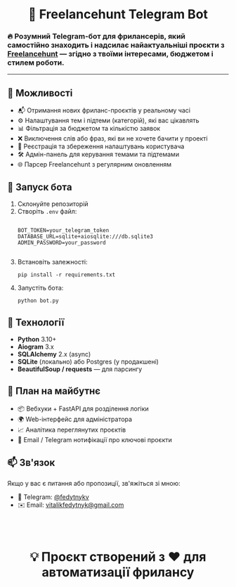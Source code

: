 <h1 align="center">🤖 Freelancehunt Telegram Bot</h1>

<h3>
  🔥 Розумний Telegram-бот для фрилансерів, який самостійно знаходить і надсилає найактуальніші проєкти з 
  <a href="https://freelancehunt.com" target="_blank">Freelancehunt</a> — згідно з твоїми інтересами, бюджетом і стилем роботи.
</h3>


<hr/>

<h2>🔧 Можливості</h2>

<ul>
  <li>📬 Отримання нових фриланс-проєктів у реальному часі</li>
  <li>⚙️ Налаштування тем і підтеми (категорій), які вас цікавлять</li>
  <li>📊 Фільтрація за бюджетом та кількістю заявок</li>
  <li>❌ Виключення слів або фраз, які ви не хочете бачити у проекті</li>
  <li>👤 Реєстрація та збереження налаштувань користувача</li>
  <li>🛠 Адмін-панель для керування темами та підтемами</li>
  <li>🌐 Парсер Freelancehunt з регулярним оновленням</li>
</ul>

<h2>🚀 Запуск бота</h2>

<ol>
  <li>Склонуйте репозиторій</li>
  <li>Створіть <code>.env</code> файл:
    <pre><code>
BOT_TOKEN=your_telegram_token
DATABASE_URL=sqlite+aiosqlite:///db.sqlite3
ADMIN_PASSWORD=your_password
    </code></pre>
  </li>
  <li>Встановіть залежності:
    <pre><code>pip install -r requirements.txt</code></pre>
  </li>
  <li>Запустіть бота:
    <pre><code>python bot.py</code></pre>
  </li>
</ol>

<h2>📌 Технології</h2>

<ul>
  <li><b>Python</b> 3.10+</li>
  <li><b>Aiogram</b> 3.x</li>
  <li><b>SQLAlchemy</b> 2.x (async)</li>
  <li><b>SQLite</b> (локально) або Postgres (у продакшені)</li>
  <li><b>BeautifulSoup / requests</b> — для парсингу</li>
</ul>

<h2>🧩 План на майбутнє</h2>

<ul>
  <li>📦 Вебхуки + FastAPI для розділення логіки</li>
  <li>🌍 Web-інтерфейс для адміністратора</li>
  <li>📈 Аналітика переглянутих проєктів</li>
  <li>🔔 Email / Telegram нотифікації про ключові проєкти</li>
</ul>

<h2>📫 Зв'язок</h2>
<p>Якщо у вас є питання або пропозиції, зв'яжіться зі мною:</p>

<ul>
    <li>📱 Telegram: <a href="https://t.me/fedytnykv">@fedytnykv</a></li>
    <li>✉️ Email: <a href="mailto:vitalikfedytnyk@gmail.com">vitalikfedytnyk@gmail.com</a></li>
</ul>

<br/><br/>
<h1 align="center">💡 Проєкт створений з ❤️ для автоматизації фрилансу</h1>
